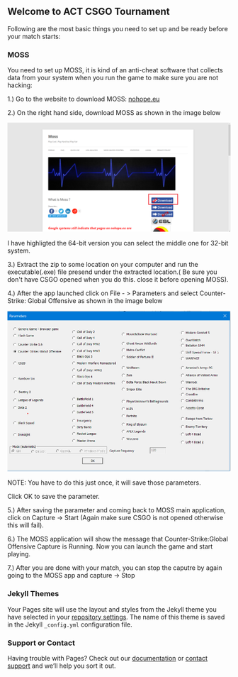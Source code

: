 ## Welcome to ACT CSGO Tournament

Following are the most basic things you need to set up and be ready before your match starts:

### MOSS

 You need to set up MOSS, it is kind of an anti-cheat software that collects data from your system when you run the game to make sure you are not hacking:
 

1.) Go to the website to download MOSS: [nohope.eu](https://nohope.eu) 

2.) On the right hand side, download MOSS as shown in the image below

  ![text](/download.png)

 I have highligted the 64-bit version you can select the middle one for 32-bit system.
 
3.) Extract the zip to some location on your computer and run the executable(.exe) file presend under the extracted location.( Be sure you don't have CSGO opened when you do this. close it before opening MOSS).

4.) After the app launched click on File - > Parameters and select Counter-Strike: Global Offensive as shown in the image below

 ![text](/parameter.png)
 
 NOTE: You have to do this just once, it will save those parameters.
 
 Click OK to save the parameter.
 
5.) After saving the parameter and coming back to MOSS main application, click on Capture -> Start (Again make sure CSGO is not opened otherwise this will fail).

6.) The MOSS application will show the message that Counter-Strike:Global Offensive Capture is Running. Now you can launch the game and start playing.

7.) After you are done with your match, you can stop the caputre by again going to the MOSS app and capture -> Stop


  
 


### Jekyll Themes

Your Pages site will use the layout and styles from the Jekyll theme you have selected in your [repository settings](https://github.com/sikander441/actCSGOsetup/settings). The name of this theme is saved in the Jekyll `_config.yml` configuration file.

### Support or Contact

Having trouble with Pages? Check out our [documentation](https://help.github.com/categories/github-pages-basics/) or [contact support](https://github.com/contact) and we’ll help you sort it out.
